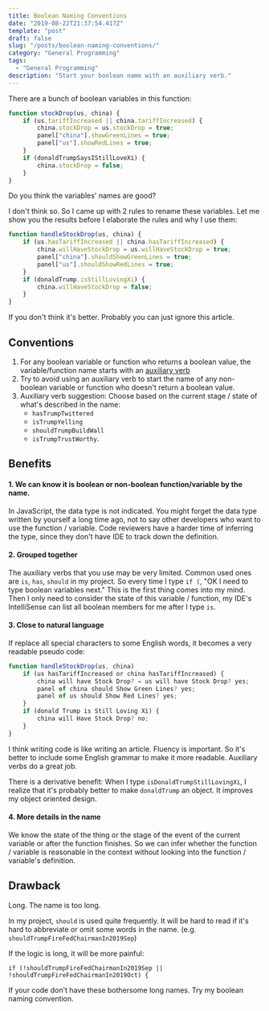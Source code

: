 ```yaml
---
title: Boolean Naming Conventions
date: "2019-08-22T21:37:54.417Z"
template: "post"
draft: false
slug: "/posts/boolean-naming-conventions/"
category: "General Programming"
tags:
  - "General Programming"
description: "Start your boolean name with an auxiliary verb."
---
```


There are a bunch of boolean variables in this function:
```js
function stockDrop(us, china) {
	if (us.tariffIncreased || china.tariffIncreased) {
		china.stockDrop = us.stockDrop = true;
		panel["china"].showGreenLines = true;
		panel["us"].showRedLines = true;
	}
	if (donaldTrumpSaysIStillLoveXi) {
		china.stockDrop = false;
	}
}
```
Do you think the variables' names are good?

I don't think so. So I came up with 2 rules to rename these variables. Let me show you the results before I elaborate the rules and why I use them:
```js
function handleStockDrop(us, china) {
	if (us.hasTariffIncreased || china.hasTariffIncreased) {
		china.willHaveStockDrop = us.willHaveStockDrop = true;
		panel["china"].shouldShowGreenLines = true;
		panel["us"].shouldShowRedLines = true;
	}
	if (donaldTrump.isStillLovingXi) {
		china.willHaveStockDrop = false;
	}
}
```

If you don't think it's better. Probably you can just ignore this article.

## Conventions
1. For any boolean variable or function who returns a boolean value, the variable/function name starts with an [auxiliary verb](https://en.wikipedia.org/wiki/Auxiliary_verb#List_of_auxiliaries_in_English)  
2. Try to avoid using an auxiliary verb to start the name of any non-boolean variable or function who doesn't return a boolean value.
3. Auxiliary verb suggestion:  Choose based on the current stage / state of what's described in the name: 
	- `hasTrumpTwittered`
	- `isTrumpYelling`
	- `shouldTrumpBuildWall`
	- `isTrumpTrustWorthy`.

## Benefits
#### 1. We can know it is boolean or non-boolean function/variable by the name.
In JavaScript, the data type is not indicated. You might forget the data type written by yourself a long time ago, not to say other developers who want to use the function / variable. Code reviewers have a harder time of inferring the type, since they don't have IDE to track down the definition.

#### 2. Grouped together
The auxiliary verbs that you use may be very limited. Common used ones are `is`, `has`, `should` in my project. So every time I type `if (`, "OK I need to type boolean variables next." This is the first thing comes into my mind. Then I only need to consider the state of this variable / function, my IDE's IntelliSense can list all boolean members for me after I type `is`.
#### 3. Close to natural language
If replace all special characters to some English words, it becomes a very readable pseudo code: 
```js
function handleStockDrop(us, china)
	if (us hasTariffIncreased or china hasTariffIncreased) {
		china will have Stock Drop? = us will have Stock Drop? yes;
		panel of china should Show Green Lines? yes;
		panel of us should Show Red Lines? yes;
	}
	if (donald Trump is Still Loving Xi) {
		china will Have Stock Drop? no;
	}
}
```
I think writing code is like writing an article. Fluency is important. So it's better to include some English grammar to make it more readable. Auxiliary verbs do a great job.

There is a derivative benefit: When I type `isDonaldTrumpStillLovingXi`, I realize that it's probably better to make  `donaldTrump` an object. It improves my object oriented design.

#### 4. More details in the name
We know the state of the thing or the stage of the event of the current variable or after the function finishes. So we can infer whether the function / variable is reasonable in the context without looking into the function / variable's definition.

## Drawback
Long. The name is too long.

In my project, `should` is used quite frequently. It will be hard to read if it's hard to abbreviate or omit some words in the name. (e.g. `shouldTrumpFireFedChairmanIn2019Sep`)

If the logic is long, it will be more painful:
```
if (!shouldTrumpFireFedChairmanIn2019Sep || !shouldTrumpFireFedChairmanIn2019Oct) {
```
If your code don't have these bothersome long names. Try my boolean naming convention.